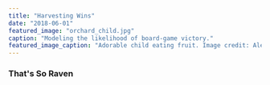 ```yaml
---
title: "Harvesting Wins"
date: "2018-06-01"
featured_image: "orchard_child.jpg"
caption: "Modeling the likelihood of board-game victory."
featured_image_caption: "Adorable child eating fruit. Image credit: Alexas_Fotos on Pixabay."
---
```


### That's So Raven

<OrchardGame />

